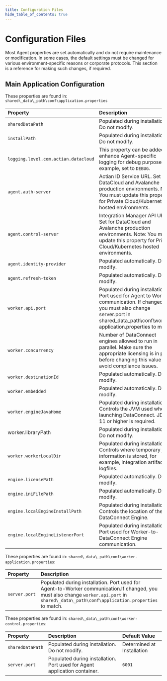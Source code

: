 ```yaml
---
title: Configuration Files
hide_table_of_contents: true
---
```

# Configuration Files

Most Agent properties are set automatically and do not require maintenance or modification. In some cases, the default settings must be changed for various environment-specific reasons or corporate protocols. This section is a reference for making such changes, if required.

## Main Application Configuration

These properties are found in: `shared\_data\_path\conf\application.properties`

| Property | Description  | Default |
| :--- | :--- | :--- |
| `sharedDataPath` | Populated during installation. Do not modify.   | Determined at Installation |
| `installPath` | Populated during installation. Do not modify.   | Determined at Installation  |
| `logging.level.com.actian.datacloud` | This property can be added to enhance Agent-specific logging for debug purposes, for example, set to `DEBUG`. | `INFO` |
| `agent.auth-server` | Actian ID Service URL. Set for DataCloud and Avalanche production environments. Note: You must update this property for Private Cloud/Kubernetes hosted environments. | `https://api.aop.aws.actiandatacloud.com` |
| `agent.control-server` | Integration Manager API URL. Set for DataCloud and Avalanche production environments. Note: You must update this property for Private Cloud/Kubernetes hosted environments.  | `https://api.im.actiandatacloud.com/v2`|
| `agent.identity-provider`   | Populated automatically. Do not modify. | — |
| `agent.refresh-token` | Populated automatically. Do not modify. | — |
| `worker.api.port`| Populated during installation. Port used for Agent to Worker communication. If changed, you must also change server.port in shared\_data\_path\conf\worker-application.properties to match. | `6000` |
| `worker.concurrency`  | Number of DataConnect engines allowed to run in parallel. Make sure the appropriate licensing is in place before changing this value to avoid compliance issues. | `1` |
| `worker.destinationId`| Populated automatically. Do not modify. | — |
| `worker.embedded`| Populated automatically. Do not modify.| `false` |
| `worker.engineJavaHome`| Populated during installation. Controls the JVM used when launching DataConnect. JDK 11 or higher is required. | `${sharedDataPath}/di- standalone-engine/jre`|
| worker.libraryPath   | Populated during installation. Do not modify.   | `${installPath}/lib`|
| `worker.workerLocalDir`| Populated during installation. Controls where temporary job information is stored, for example, integration artifacts, logfiles.| `${sharedDataPath}/local` |
| `engine.licensePath`  | Populated automatically. Do not modify.| `${sharedDataPath}/license/cosmos.slc` |
| `engine.iniFilePath`  | Populated automatically. Do not modify.| `${sharedDataPath}/conf/cosmos.ini`|
| `engine.localEngineInstallPath` | Populated during installation. Controls the location of the DataConnect Engine.| `${sharedDataPath}/di- standalone-engine/runtime/di9` |
| `engine.localEngineListenerPort`| Populated during installation. Port used for Worker-to-DataConnect Engine communication.| `5999` |

These properties are found in: `shared\_data\_path\conf\worker-application.properties`:

| Property| Description| Default |
| :---- | :--- | :---- |
| `server.port` | Populated during installation. Port used for Agent-to-Worker communication.If changed, you must also change `worker.api.port` in `shared\_data\_path\conf\application.properties` to match. | `6000`|

These properties are found in: `shared\_data\_path\conf\worker-control.properties`:

| Property  | Description   | Default Value|
| :--- | :--- | :--- |
| `sharedDataPath` | Populated during installation. Do not modify.| Determined at Installation |
| `server.port`  | Populated during installation. Port used for Agent application container. | `6001` |
